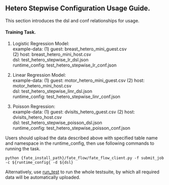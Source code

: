 ## Hetero Stepwise Configuration Usage Guide.

This section introduces the dsl and conf relationships for usage.

#### Training Task.

1. Logistic Regression Model:  
    example-data: (1) guest: breast_hetero_mini_guest.csv  
                  (2) host: breast_hetero_mini_host.csv  
    dsl: test_hetero_stepwise_lr_dsl.json  
    runtime_config: test_hetero_stepwise_lr_conf.json
     
2. Linear Regression Model:  
    example-data: (1) guest: motor_hetero_mini_guest.csv
                  (2) host: motor_hetero_mini_host.csv  
    dsl: test_hetero_stepwise_linr_dsl.json  
    runtime_config: test_hetero_stepwise_linr_conf.json
   
3. Poisson Regression:  
    example-data: (1) guest: dvisits_hetero_guest.csv
                  (2) host: dvisits_hetero_host.csv  
    dsl: test_hetero_stepwise_poisson_dsl.json  
    runtime_config: test_hetero_stepwise_poisson_conf.json
    
   
Users should upload the data described above with specified table name and namespace in the runtime_config, 
then use following commands to running the task.
    
    python {fate_install_path}/fate_flow/fate_flow_client.py -f submit_job -c ${runtime_config{ -d ${dsl}

Alternatively, use [run_test](../../test) to run the whole testsuite, by which all required data will be automatically uploaded. 
